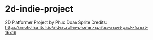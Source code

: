 # 2d-indie-project
2D Platformer Project by Phuc Doan
Sprite Credits: https://anokolisa.itch.io/sidescroller-pixelart-sprites-asset-pack-forest-16x16
